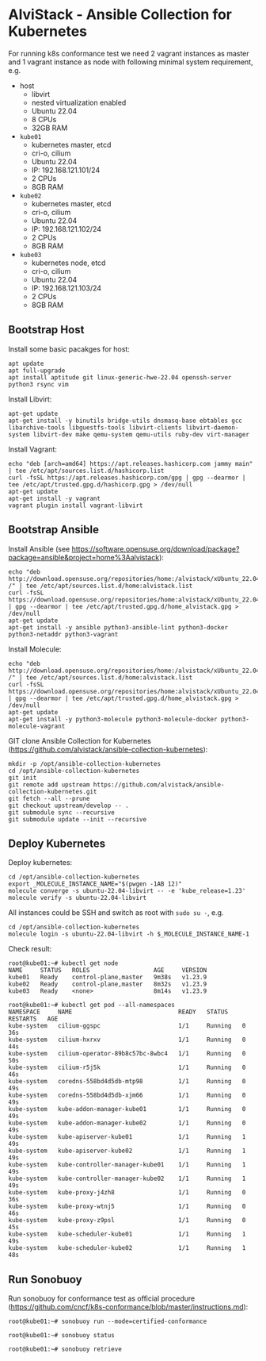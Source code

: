 # AlviStack - Ansible Collection for Kubernetes

For running k8s conformance test we need 2 vagrant instances as master
and 1 vagrant instance as node with following minimal system
requirement, e.g.

  - host
      - libvirt
      - nested virtualization enabled
      - Ubuntu 22.04
      - 8 CPUs
      - 32GB RAM
  - `kube01`
      - kubernetes master, etcd
      - cri-o, cilium
      - Ubuntu 22.04
      - IP: 192.168.121.101/24
      - 2 CPUs
      - 8GB RAM
  - `kube02`
      - kubernetes master, etcd
      - cri-o, cilium
      - Ubuntu 22.04
      - IP: 192.168.121.102/24
      - 2 CPUs
      - 8GB RAM
  - `kube03`
      - kubernetes node, etcd
      - cri-o, cilium
      - Ubuntu 22.04
      - IP: 192.168.121.103/24
      - 2 CPUs
      - 8GB RAM

## Bootstrap Host

Install some basic pacakges for host:

    apt update
    apt full-upgrade
    apt install aptitude git linux-generic-hwe-22.04 openssh-server python3 rsync vim

Install Libvirt:

    apt-get update
    apt-get install -y binutils bridge-utils dnsmasq-base ebtables gcc libarchive-tools libguestfs-tools libvirt-clients libvirt-daemon-system libvirt-dev make qemu-system qemu-utils ruby-dev virt-manager

Install Vagrant:

    echo "deb [arch=amd64] https://apt.releases.hashicorp.com jammy main" | tee /etc/apt/sources.list.d/hashicorp.list
    curl -fsSL https://apt.releases.hashicorp.com/gpg | gpg --dearmor | tee /etc/apt/trusted.gpg.d/hashicorp.gpg > /dev/null
    apt-get update
    apt-get install -y vagrant
    vagrant plugin install vagrant-libvirt

## Bootstrap Ansible

Install Ansible (see
<https://software.opensuse.org/download/package?package=ansible&project=home%3Aalvistack>):

    echo "deb http://download.opensuse.org/repositories/home:/alvistack/xUbuntu_22.04/ /" | tee /etc/apt/sources.list.d/home:alvistack.list
    curl -fsSL https://download.opensuse.org/repositories/home:alvistack/xUbuntu_22.04/Release.key | gpg --dearmor | tee /etc/apt/trusted.gpg.d/home_alvistack.gpg > /dev/null
    apt-get update
    apt-get install -y ansible python3-ansible-lint python3-docker python3-netaddr python3-vagrant

Install Molecule:

    echo "deb http://download.opensuse.org/repositories/home:/alvistack/xUbuntu_22.04/ /" | tee /etc/apt/sources.list.d/home:alvistack.list
    curl -fsSL https://download.opensuse.org/repositories/home:alvistack/xUbuntu_22.04/Release.key | gpg --dearmor | tee /etc/apt/trusted.gpg.d/home_alvistack.gpg > /dev/null
    apt-get update
    apt-get install -y python3-molecule python3-molecule-docker python3-molecule-vagrant

GIT clone Ansible Collection for Kubernetes
(<https://github.com/alvistack/ansible-collection-kubernetes>):

    mkdir -p /opt/ansible-collection-kubernetes
    cd /opt/ansible-collection-kubernetes
    git init
    git remote add upstream https://github.com/alvistack/ansible-collection-kubernetes.git
    git fetch --all --prune
    git checkout upstream/develop -- .
    git submodule sync --recursive
    git submodule update --init --recursive

## Deploy Kubernetes

Deploy kubernetes:

    cd /opt/ansible-collection-kubernetes
    export _MOLECULE_INSTANCE_NAME="$(pwgen -1AB 12)"
    molecule converge -s ubuntu-22.04-libvirt -- -e 'kube_release=1.23'
    molecule verify -s ubuntu-22.04-libvirt

All instances could be SSH and switch as root with `sudo su -`, e.g.

    cd /opt/ansible-collection-kubernetes
    molecule login -s ubuntu-22.04-libvirt -h $_MOLECULE_INSTANCE_NAME-1

Check result:

    root@kube01:~# kubectl get node
    NAME     STATUS   ROLES                  AGE     VERSION
    kube01   Ready    control-plane,master   9m38s   v1.23.9
    kube02   Ready    control-plane,master   8m32s   v1.23.9
    kube03   Ready    <none>                 8m14s   v1.23.9
    
    root@kube01:~# kubectl get pod --all-namespaces
    NAMESPACE     NAME                              READY   STATUS    RESTARTS   AGE
    kube-system   cilium-ggspc                      1/1     Running   0          36s
    kube-system   cilium-hxrxv                      1/1     Running   0          44s
    kube-system   cilium-operator-89b8c57bc-8wbc4   1/1     Running   0          50s
    kube-system   cilium-r5j5k                      1/1     Running   0          46s
    kube-system   coredns-558bd4d5db-mtp98          1/1     Running   0          49s
    kube-system   coredns-558bd4d5db-xjm66          1/1     Running   0          49s
    kube-system   kube-addon-manager-kube01         1/1     Running   0          49s
    kube-system   kube-addon-manager-kube02         1/1     Running   0          49s
    kube-system   kube-apiserver-kube01             1/1     Running   1          49s
    kube-system   kube-apiserver-kube02             1/1     Running   1          49s
    kube-system   kube-controller-manager-kube01    1/1     Running   1          49s
    kube-system   kube-controller-manager-kube02    1/1     Running   1          49s
    kube-system   kube-proxy-j4zh8                  1/1     Running   0          36s
    kube-system   kube-proxy-wtnj5                  1/1     Running   0          46s
    kube-system   kube-proxy-z9psl                  1/1     Running   0          45s
    kube-system   kube-scheduler-kube01             1/1     Running   1          49s
    kube-system   kube-scheduler-kube02             1/1     Running   1          48s

## Run Sonobuoy

Run sonobuoy for conformance test as official procedure
(<https://github.com/cncf/k8s-conformance/blob/master/instructions.md>):

    root@kube01:~# sonobuoy run --mode=certified-conformance
    
    root@kube01:~# sonobuoy status
    
    root@kube01:~# sonobuoy retrieve
